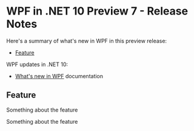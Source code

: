 # WPF in .NET 10 Preview 7 - Release Notes

Here's a summary of what's new in WPF in this preview release:

- [Feature](#feature)

WPF updates in .NET 10:

- [What's new in WPF](https://learn.microsoft.com/dotnet/desktop/wpf/whats-new/) documentation

## Feature

Something about the feature

Something about the feature
